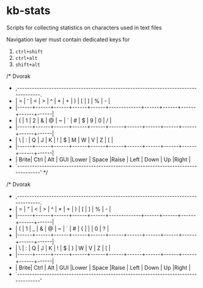 # kb-stats
Scripts for collecting statistics on characters used in text files

Navigation layer must contain dedicated keys for 
1. `ctrl+shift`
2. `ctrl+alt`
3. `shift+alt`

/* Dvorak
 * ,-----------------------------------------------------------------------------------.
 * |   =  |   '  |   <  |   >  |   ^  |   *  |   +  |   )  |   [  |   ]  |   %  |  -   |
 * |------+------+------+------+------+-------------+------+------+------+------+------|
 * |   (  |   1  |   2  |   &  |   @  |   ~  |   `  |   #  |   $  |   9  |   0  |  /   |
 * |------+------+------+------+------+------+------+------+------+------+------+------|
 * |   \  |   :  |   Q  |   J  |   K  |   !  |   $  |   M  |   W  |   V  |   Z  |  [   |
 * |------+------+------+------+------+------+------+------+------+------+------+------|
 * | Brite| Ctrl | Alt  | GUI  |Lower |    Space    |Raise | Left | Down |  Up  |Right |
 * `-----------------------------------------------------------------------------------'
 */

/* Dvorak
 * ,-----------------------------------------------------------------------------------.
 * |   =  |   "  |   <  |   >  |   ^  |   *  |   +  |   )  |   [  |   ]  |   %  |  -   |
 * |------+------+------+------+------+-------------+------+------+------+------+------|
 * |   (  |   1  |   _  |   &  |   @  |   ~  |   `  |   #  |  {   |   |  |   0  |  ?   |
 * |------+------+------+------+------+------+------+------+------+------+------+------|
 * |   \  |   :  |   Q  |   J  |   K  |   !  |   $  |   }  |   W  |   V  |   Z  |  [   |
 * |------+------+------+------+------+------+------+------+------+------+------+------|
 * | Brite| Ctrl | Alt  | GUI  |Lower |    Space    |Raise | Left | Down |  Up  |Right |
 * `-----------------------------------------------------------------------------------'
